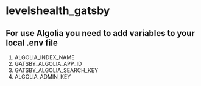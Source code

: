 # levelshealth_gatsby

## For use Algolia you need to add variables to your local .env file
1. ALGOLIA_INDEX_NAME
2. GATSBY_ALGOLIA_APP_ID
3. GATSBY_ALGOLIA_SEARCH_KEY
4. ALGOLIA_ADMIN_KEY
